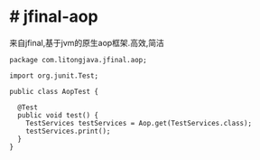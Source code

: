 # # jfinal-aop

来自jfinal,基于jvm的原生aop框架.高效,简洁

```
package com.litongjava.jfinal.aop;

import org.junit.Test;

public class AopTest {

  @Test
  public void test() {
    TestServices testServices = Aop.get(TestServices.class);
    testServices.print();
  }
}
```




